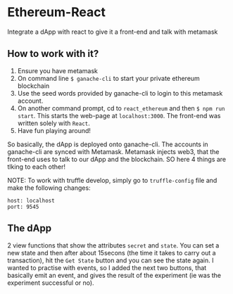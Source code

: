 # Ethereum-React
Integrate a dApp with react to give it a front-end and talk with metamask

## How to work with it?
1. Ensure you have metamask
2. On command line `$ ganache-cli` to start your private ethereum blockchain
3. Use the seed words provided by ganache-cli to login to this metamask account.
3. On another command prompt, cd to `react_ethereum` and then `$ npm run start`. This starts the web-page at `localhost:3000`. The front-end was written solely with `React`.
4. Have fun playing around!

So basically, the dApp is deployed onto ganache-cli. The accounts in ganache-cli are synced with Metamask. Metamask injects web3, that the front-end uses to talk to our dApp and the blockchain. SO here 4 things are tlking to each other!

NOTE: To work with truffle develop, simply go to `truffle-config` file and make the following changes:
```
host: localhost
port: 9545
```

## The dApp
2 view functions that show the attributes `secret` and `state`. You can set a new state and then after about 15secons (the time it takes to carry out a transaction), hit the `Get State` button and you can see the state again.
I wanted to practise with events, so I added the next two buttons, that basically emit an event, and gives the result of the experiment (ie was the experiment successful or no).

